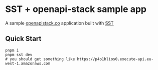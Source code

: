 # SST + openapi-stack sample app

A sample [openapistack.co](https://openapistack.co) application built with [SST](https://sst.dev/)

## Quick Start

```
pnpm i
pnpm sst dev
# you should get something like https://p4o1hlios0.execute-api.eu-west-1.amazonaws.com
```
